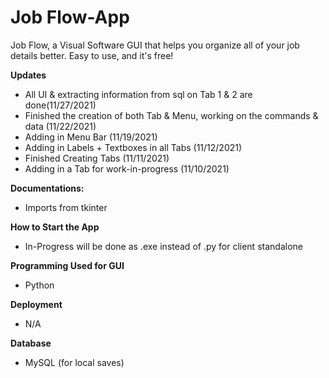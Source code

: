 # Job Flow-App

Job Flow, a Visual Software GUI that helps you organize all of your job details better.
Easy to use, and it's free!

**Updates**
- All UI & extracting information from sql on Tab 1 & 2 are done(11/27/2021)
- Finished the creation of both Tab & Menu, working on the commands & data (11/22/2021)
- Adding in Menu Bar (11/19/2021)
- Adding in Labels + Textboxes in all Tabs (11/12/2021) 
- Finished Creating Tabs (11/11/2021)
- Adding in a Tab for work-in-progress (11/10/2021)

**Documentations:**
- Imports from tkinter

**How to Start the App**
- In-Progress will be done as .exe instead of .py for client standalone

**Programming Used for GUI**
- Python 

**Deployment**
- N/A

**Database**
- MySQL (for local saves)
